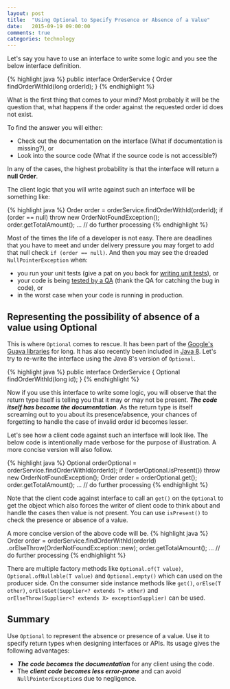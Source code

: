 ```yaml
---
layout: post
title:  "Using Optional to Specify Presence or Absence of a Value"
date:   2015-09-19 09:00:00
comments: true
categories: technology
---
```


Let's say you have to use an interface to write some logic and you see the below interface definition. 

{% highlight java %} 
public interface OrderService {
  Order findOrderWithId(long orderId);
}
{% endhighlight %} 

What is the first thing that comes to your mind? Most probably it will be the question that, what happens if the 
order against the requested order id does not exist. 

To find the answer you will either:  

* Check out the documentation on the interface (What if documentation is missing?), or
* Look into the source code (What if the source code is not accessible?)

In any of the cases, the highest probability is that the interface will return a __null Order__. 

The client logic that you will write against such an interface will be something like:

{% highlight java %} 
Order order = orderService.findOrderWithId(orderId);
if (order == null) throw new OrderNotFoundException();
order.getTotalAmount();
... // do further processing
{% endhighlight %} 

Most of the times the life of a developer is not easy. There are deadlines that you have to meet and under delivery 
pressure you may forget to add that null check `if (order == null)`. And then you may see the dreaded 
`NullPointerException` when: 

* you run your unit tests (give a pat on you back for [writing unit tests][TDD]), or 
* your code is being [tested by a QA][QA] (thank the QA for catching the bug in code), or 
* in the worst case when your code is running in production.

## Representing the possibility of absence of a value using Optional

This is where `Optional` comes to rescue. It has been part of the [Google's Guava libraries][GoogleGuavaOptional] 
for long. It has also recently been included in [Java 8][Java8Optional]. Let's try to re-write the interface 
using the Java 8's version of `Optional`.

{% highlight java %}
public interface OrderService {
  Optional<Order> findOrderWithId(long id);
}
{% endhighlight %}

Now if you use this interface to write some logic, you will observe that the return type itself is telling you that 
it may or may not be present. ___The code itself has become the documentation___. As the return type is itself 
screaming out to you about its presence/absence, your chances of forgetting to handle the case of invalid order 
id becomes lesser. 

Let's see how a client code against such an interface will look like. The below code is intentionally made verbose 
for the purpose of illustration. A more concise version will also follow.

{% highlight java %} 
Optional<Order> orderOptional = orderService.findOrderWithId(orderId);
if (!orderOptional.isPresent()) throw new OrderNotFoundException();
Order order = orderOptional.get(); 
order.getTotalAmount();
... // do further processing
{% endhighlight %} 

Note that the client code against interface to call an `get()` on the `Optional` to get the object which also forces 
the writer of client code to think about and handle the cases then value is not present. You can use `isPresent()` to 
check the presence or absence of a value.

A more concise version of the above code will be. 
{% highlight java %} 
Order order = orderService.findOrderWithId(orderId)
    .orElseThrow(OrderNotFoundException::new);
order.getTotalAmount();
... // do further processing
{% endhighlight %} 

There are multiple factory methods like `Optional.of(T value)`, `Optional.ofNullable(T value)` and `Optional.empty()` 
which can used on the producer side. On the consumer side instance methods like `get()`, `orElse(T other)`, 
`orElseGet(Supplier<? extends T> other)` and `orElseThrow(Supplier<? extends X> exceptionSupplier)` can be used.

## Summary
Use `Optional` to represent the absence or presence of a value. Use it to specify return types when designing 
interfaces or APIs. Its usage gives the following advantages:
  
* ___The code becomes the documentation___ for any client using the code.
* The ___client code becomes less error-prone___ and can avoid `NullPointerException`s due to negligence.

[QA]: https://en.wikipedia.org/wiki/Software_quality_analyst
[TDD]: https://en.wikipedia.org/wiki/Test-driven_development
[GoogleGuavaOptional]: https://code.google.com/p/guava-libraries/wiki/UsingAndAvoidingNullExplained#Optional 
[Java8Optional]: https://docs.oracle.com/javase/8/docs/api/java/util/Optional.html
